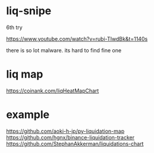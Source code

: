 # liq-snipe
6th try



https://www.youtube.com/watch?v=rubi-TIwdBk&t=1140s

there is so lot malware. its hard to find fine one

# liq map

https://coinank.com/liqHeatMapChart


# example 
https://github.com/aoki-h-jp/py-liquidation-map
https://github.com/hgnx/binance-liquidation-tracker
https://github.com/StephanAkkerman/liquidations-chart
